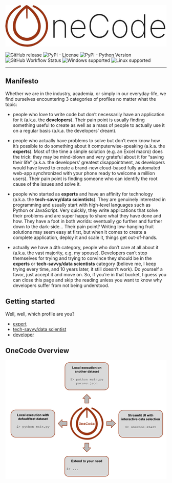 ![onecode_logo](https://github.com/deeplime-io/onecode/raw/main/docs/assets/onecode.jpg)

![GitHub release](https://img.shields.io/github/v/release/deeplime-io/onecode?sort=semver&style=plastic)
![PyPI - License](https://img.shields.io/pypi/l/onecode)
![PyPI - Python Version](https://img.shields.io/pypi/pyversions/onecode)
![GitHub Workflow Status](https://img.shields.io/github/actions/workflow/status/deeplime-io/onecode/validation.yml?event=push&label=test%20status&style=plastic)
![Windows supported](https://img.shields.io/badge/platform-linux-%23f2c300?logo=linux)
![Linux supported](https://img.shields.io/badge/platform-windows-%230072c9?logo=windows)


---
## Manifesto
Whether we are in the industry, academia, or simply in our everyday-life, we find ourselves encountering 3 categories of profiles no matter what the topic:

- people who love to write code but don’t necessarily have an application for it (a.k.a. the **developers**). Their pain point is usually finding something useful to create as well as a mass of people to actually use it on a regular basis (a.k.a. the developers’ dream).

- people who actually have problems to solve but don’t even know how it’s possible to do something about it computerwise-speaking (a.k.a. the **experts**). Most of the time a simple solution (e.g. an Excel macro) does the trick: they may be mind-blown and very grateful about it for “saving their life” (a.k.a. the developers’ greatest disappointment, as developers would have loved to create a brand-new cloud-based fully automated web-app synchronized with your phone ready to welcome a million users). Their pain point is finding someone who can identify the root cause of the issues and solve it.

- people who started as **experts** and have an affinity for technology (a.k.a. the **tech-savvy/data scientists**). They are genuinely interested in programming and usually start with high-level languages such as Python or JavaScript. Very quickly, they write applications that solve their problems and are super happy to share what they have done and how. They have a foot in both worlds: eventually go further and further down to the dark-side... Their pain point? Writing low-hanging fruit solutions may seem easy at first, but when it comes to create a complete application, deploy it and scale it, things get out-of-hands.

- actually we have a 4th category, people who don’t care at all about it (a.k.a. the vast majority, e.g. my spouse). Developers can’t stop themselves for trying and trying to convince they should be in the **experts** or **tech-savvy/data scientists** category (believe me, I keep trying every time, and 10 years later, it still doesn’t work). Do yourself a favor, just accept it and move on. So, if you’re in that bucket, I guess you can close this page and skip the reading unless you want to know why developers suffer from not being understood.


## Getting started
Well, well, which profile are you?

* [expert](#onecode-for-experts)
* [tech-savvy/data scientist](#onecode-for-tech-savviesdata-scientists)
* [developer](#onecode-for-developers)


## OneCode Overview
![`OneCode` overview](https://github.com/deeplime-io/onecode/raw/main/docs/assets/onecode_chart.png)
